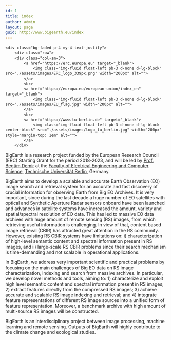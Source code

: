 ```yaml
---
id: 1
title: index
author: admin
layout: page
guid: http://www.bigearth.eu/index
---
```


<div class="bg-faded p-4 my-4">
<!-- Image Carousel -->
<!--
	<div id="carouselExampleIndicators" class="carousel slide" data-ride="carousel">
		<ol class="carousel-indicators">
			<li data-target="#carouselExampleIndicators" data-slide-to="0" class="active"></li>
			<li data-target="#carouselExampleIndicators" data-slide-to="1"></li>
			<li data-target="#carouselExampleIndicators" data-slide-to="2"></li>
		</ol>
		<div class="carousel-inner" role="listbox">
			<div class="carousel-item active">
				<img class="d-block img-fluid w-100" src="./assets/images/test/slide-1.jpg" alt="">
				<div class="carousel-caption d-none d-md-block">
					<h3 class="text-shadow">First Slide</h3>
					<p class="text-shadow">This is the caption for the first slide.</p>
				</div>
			</div>
          	<div class="carousel-item">
              <img class="d-block img-fluid w-100" src="./assets/images/test/slide-2.jpg" alt="">
              <div class="carousel-caption d-none d-md-block">
                <h3 class="text-shadow">Second Slide</h3>
                <p class="text-shadow">This is the caption for the second slide.</p>
              </div>
            </div>
            <div class="carousel-item">
              <img class="d-block img-fluid w-100" src="./assets/images/test/slide-3.jpg" alt="">
              <div class="carousel-caption d-none d-md-block">
                <h3 class="text-shadow">Third Slide</h3>
                <p class="text-shadow">This is the caption for the third slide.</p>
              </div>
            </div>
          </div>
          <a class="carousel-control-prev" href="#carouselExampleIndicators" role="button" data-slide="prev">
            <span class="carousel-control-prev-icon" aria-hidden="true"></span>
            <span class="sr-only">Previous</span>
          </a>
          <a class="carousel-control-next" href="#carouselExampleIndicators" role="button" data-slide="next">
            <span class="carousel-control-next-icon" aria-hidden="true"></span>
            <span class="sr-only">Next</span>
          </a>
        </div>
        // Welcome Message
        <div class="text-center mt-4">
          <div class="text-heading text-muted text-lg">Welcome To</div>
          <h1 class="my-2">Business Casual</h1>
          <div class="text-heading text-muted text-lg">By
            <strong>Start Bootstrap</strong>
          </div>
        </div>
      </div>
-->

	<div class="bg-faded p-4 my-4 text-justify">
		<div class="row">
		<div class="col-sm-3">
			<a href="https://erc.europa.eu" target="_blank">
				<img class="img-fluid float-left pb-3 d-none d-lg-block" src="./assets/images/ERC_logo_339px.png" width="200px" alt="">
			</a>
			<br>
			<a href="https://europa.eu/european-union/index_en" target="_blank">
				<img class="img-fluid float-left pb-3 d-none d-lg-block" src="./assets/images/EU_flag.jpg" width="200px" alt="">
			</a>
			<br>
			<a href="https://www.tu-berlin.de" target="_blank">
				<img class="img-fluid float-left pb-3 d-none d-lg-block center-block" src="./assets/images/logo_tu_berlin.jpg" width="200px" style="margin-top: 1em" alt="">
			</a>
		</div>
		
<div class="col-sm-9">
<p>BigEarth is a research project funded by the European Research Council (ERC) Starting Grant for the period 2018-2023, and will be led by <a href="http://www.begumdemir.com" target="_blank">Prof. Begüm Demir</a> at the <a href="http://www.eecs.tu-berlin.de/menue/faculty_iv_electrical_engineering_and_computer_science/parameter/de/?no_cache=1" target="_blank">Faculty of Electrical Engineering and Computer Science</a>, <a href="https://www.tu-berlin.de" target="_blank">Technische Universität Berlin</a>, Germany.</p>

<p>BigEarth aims to develop a scalable and accurate Earth Observation (EO) image search and retrieval system for an accurate and fast discovery of crucial information for observing Earth from Big EO Archives. It is very important, since during the last decade a huge number of EO satellites with optical and Synthetic Aperture Radar sensors onboard have been launched and advances in satellite systems have increased the amount, variety and spatial/spectral resolution of EO data. This has led to massive EO data archives with huge amount of remote sensing (RS) images, from which retrieving useful information is challenging. In view of that, content based image retrieval (CBIR) has attracted great attention in the RS community. However, existing RS CBIR systems have limitations on: i) characterization of high-level semantic content and spectral information present in RS images, and ii) large-scale RS CBIR problems since their search mechanism is time-demanding and not scalable in operational applications.</p>

<p>In BigEarth, we address very important scientific and practical problems by focusing on the main challenges of Big EO data on RS image characterization, indexing and search from massive archives. In particular, we develop novel methods and tools, aiming to: 1) characterize and exploit high level semantic content and spectral information present in RS images; 2) extract features directly from the compressed RS images; 3) achieve accurate and scalable RS image indexing and retrieval; and 4) integrate feature representations of different RS image sources into a unified form of feature representation. Moreover, a benchmark archive with high amount of multi-source RS images will be constructed.</p>

<p>BigEarth is an interdisciplinary project between image processing, machine learning and remote sensing. Outputs of BigEarth will highly contribute to the climate change and ecological studies.</p> 
</div>

</div>

</div>

</div>
